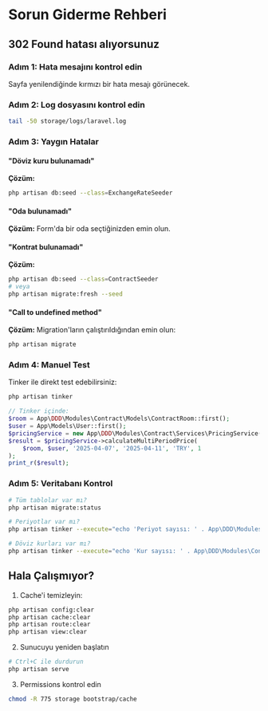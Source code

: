 # Sorun Giderme Rehberi

## 302 Found hatası alıyorsunuz

### Adım 1: Hata mesajını kontrol edin
Sayfa yenilendiğinde kırmızı bir hata mesajı görünecek.

### Adım 2: Log dosyasını kontrol edin
```bash
tail -50 storage/logs/laravel.log
```

### Adım 3: Yaygın Hatalar

#### "Döviz kuru bulunamadı"
**Çözüm:**
```bash
php artisan db:seed --class=ExchangeRateSeeder
```

#### "Oda bulunamadı"
**Çözüm:** Form'da bir oda seçtiğinizden emin olun.

#### "Kontrat bulunamadı"
**Çözüm:**
```bash
php artisan db:seed --class=ContractSeeder
# veya
php artisan migrate:fresh --seed
```

#### "Call to undefined method"
**Çözüm:** Migration'ların çalıştırıldığından emin olun:
```bash
php artisan migrate
```

### Adım 4: Manuel Test

Tinker ile direkt test edebilirsiniz:

```php
php artisan tinker

// Tinker içinde:
$room = App\DDD\Modules\Contract\Models\ContractRoom::first();
$user = App\Models\User::first();
$pricingService = new App\DDD\Modules\Contract\Services\PricingService();
$result = $pricingService->calculateMultiPeriodPrice(
    $room, $user, '2025-04-07', '2025-04-11', 'TRY', 1
);
print_r($result);
```

### Adım 5: Veritabanı Kontrol

```bash
# Tüm tablolar var mı?
php artisan migrate:status

# Periyotlar var mı?
php artisan tinker --execute="echo 'Periyot sayısı: ' . App\DDD\Modules\Contract\Models\ContractRoomPeriod::count() . PHP_EOL;"

# Döviz kurları var mı?
php artisan tinker --execute="echo 'Kur sayısı: ' . App\DDD\Modules\Contract\Models\ExchangeRate::count() . PHP_EOL;"
```

## Hala Çalışmıyor?

1. Cache'i temizleyin:
```bash
php artisan config:clear
php artisan cache:clear
php artisan route:clear
php artisan view:clear
```

2. Sunucuyu yeniden başlatın
```bash
# Ctrl+C ile durdurun
php artisan serve
```

3. Permissions kontrol edin
```bash
chmod -R 775 storage bootstrap/cache
```
